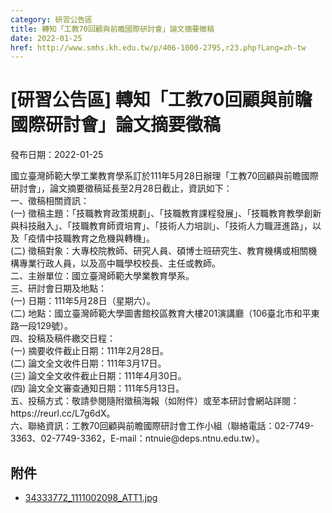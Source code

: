 ```yaml
---
category: 研習公告區
title: 轉知「工教70回顧與前瞻國際研討會」論文摘要徵稿
date: 2022-01-25
href: http://www.smhs.kh.edu.tw/p/406-1000-2795,r23.php?Lang=zh-tw
---
```


# [研習公告區] 轉知「工教70回顧與前瞻國際研討會」論文摘要徵稿

發布日期：2022-01-25

<div><div></div><div>國立臺灣師範大學工業教育學系訂於111年5月28日辦理「工教70回顧與前瞻國際研討會」，論文摘要徵稿延長至2月28日截止，資訊如下：<br> 一、徵稿相關資訊：<br> (一) 徵稿主題：「技職教育政策規劃」、「技職教育課程發展」、「技職教育教學創新與科技融入」、「技職教育師資培育」、「技術人力培訓」、「技術人力職涯進路」，以及「疫情中技職教育之危機與轉機」。<br> (二) 徵稿對象：大專校院教師、研究人員、碩博士班研究生、教育機構或相關機構專業行政人員，以及高中職學校校長、主任或教師。<br> 二、主辦單位：國立臺灣師範大學業教育學系。<br> 三、研討會日期及地點：<br> (一) 日期：111年5月28日（星期六）。<br> (二) 地點：國立臺灣師範大學圖書館校區教育大樓201演講廳（106臺北市和平東路一段129號）。<br> 四、投稿及稿件繳交日程：<br> (一) 摘要收件截止日期：111年2月28日。<br> (二) 論文全文收件日期：111年3月17日。<br> (三) 論文全文收件截止日期：111年4月30日。<br> (四) 論文全文審查通知日期：111年5月13日。<br> 五、投稿方式：敬請參閱隨附徵稿海報（如附件）或至本研討會網站詳閱：https://reurl.cc/L7g6dX。<br> 六、聯絡資訊：工教70回顧與前瞻國際研討會工作小組（聯絡電話：02-7749-3363、02-7749-3362，E-mail：ntnuie@deps.ntnu.edu.tw）。</div></div>

## 附件

- [34333772_1111002098_ATT1.jpg](https://www.smhs.kh.edu.tw/var/file/0/1000/attach/79/pta_2488_680392_71583.jpg)
